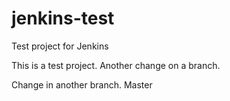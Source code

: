 # jenkins-test
Test project for Jenkins

This is a test project. Another change on a branch.

Change in another branch. Master
